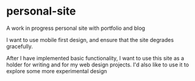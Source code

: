 # personal-site
A work in progress personal site with portfolio and blog

I want to use mobile first design, and ensure that the site degrades gracefully.

After I have implemented basic functionality, I want to use this site as a holder
for writing and for my web design projects. I'd also like to use it to explore some more experimental design
